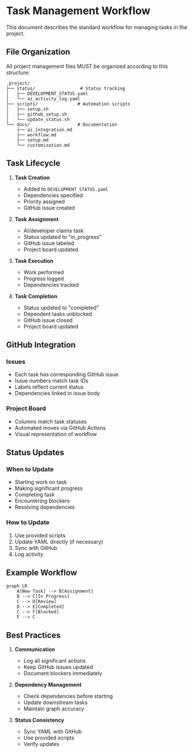 # Task Management Workflow

This document describes the standard workflow for managing tasks in the project.

## File Organization

All project management files MUST be organized according to this structure:
```plaintext
.project/
├── status/                 # Status tracking
│   ├── DEVELOPMENT_STATUS.yaml
│   └── ai_activity_log.yaml
├── scripts/               # Automation scripts
│   ├── setup.sh
│   ├── github_setup.sh
│   └── update_status.sh
└── docs/                  # Documentation
    ├── ai_integration.md
    ├── workflow.md
    ├── setup.md
    └── customization.md
```

## Task Lifecycle

1. **Task Creation**
   - Added to `DEVELOPMENT_STATUS.yaml`
   - Dependencies specified
   - Priority assigned
   - GitHub issue created

2. **Task Assignment**
   - AI/developer claims task
   - Status updated to "in_progress"
   - GitHub issue labeled
   - Project board updated

3. **Task Execution**
   - Work performed
   - Progress logged
   - Dependencies tracked

4. **Task Completion**
   - Status updated to "completed"
   - Dependent tasks unblocked
   - GitHub issue closed
   - Project board updated

## GitHub Integration

### Issues
- Each task has corresponding GitHub issue
- Issue numbers match task IDs
- Labels reflect current status
- Dependencies linked in issue body

### Project Board
- Columns match task statuses
- Automated moves via GitHub Actions
- Visual representation of workflow

## Status Updates

### When to Update
- Starting work on task
- Making significant progress
- Completing task
- Encountering blockers
- Resolving dependencies

### How to Update
1. Use provided scripts
2. Update YAML directly (if necessary)
3. Sync with GitHub
4. Log activity

## Example Workflow

```mermaid
graph LR
    A[New Task] --> B[Assignment]
    B --> C[In Progress]
    C --> D[Review]
    D --> E[Completed]
    C --> F[Blocked]
    F --> C
```

## Best Practices

1. **Communication**
   - Log all significant actions
   - Keep GitHub issues updated
   - Document blockers immediately

2. **Dependency Management**
   - Check dependencies before starting
   - Update downstream tasks
   - Maintain graph accuracy

3. **Status Consistency**
   - Sync YAML with GitHub
   - Use provided scripts
   - Verify updates
